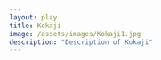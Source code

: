 ```yaml
---
layout: play
title: Kokaji
image: /assets/images/Kokaji1.jpg
description: "Description of Kokaji"
---
```


